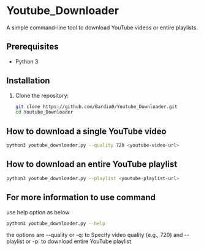 # Youtube_Downloader

A simple command-line tool to download YouTube videos or entire playlists.

## Prerequisites

- Python 3

## Installation
1. Clone the repository:

   ```bash
   git clone https://github.com/Bardia0/Youtube_Downloader.git
   cd Youtube_Downloader
   ```
## How to download a single YouTube video
   ```bash
   python3 youtube_downloader.py --quality 720 <youtube-video-url>
   ```
## How to download an entire YouTube playlist
   ```bash
   python3 youtube_downloader.py --playlist <youtube-playlist-url>
   ```
## For more information to use command
use help option as below
   ```bash
   python3 youtube_downloader.py --help
   ```
the options are
   --quality or -q: to Specify video quality (e.g., 720)
and
   --playlist or -p: to download entire YouTube playlist
